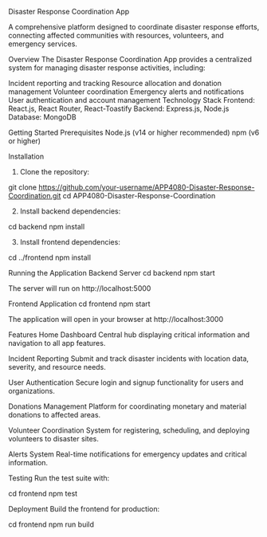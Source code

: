 Disaster Response Coordination App

A comprehensive platform designed to coordinate disaster response efforts, connecting affected communities with resources, volunteers, and emergency services.

Overview
The Disaster Response Coordination App provides a centralized system for managing disaster response activities, including:

Incident reporting and tracking
Resource allocation and donation management
Volunteer coordination
Emergency alerts and notifications
User authentication and account management
Technology Stack
Frontend: React.js, React Router, React-Toastify
Backend: Express.js, Node.js
Database: MongoDB 

Getting Started
Prerequisites
Node.js (v14 or higher recommended)
npm (v6 or higher)

Installation
1. Clone the repository:

git clone https://github.com/your-username/APP4080-Disaster-Response-Coordination.git
cd APP4080-Disaster-Response-Coordination


2. Install backend dependencies:

cd backend
npm install

3. Install frontend dependencies:

cd ../frontend
npm install


Running the Application
Backend Server
cd backend
npm start


The server will run on http://localhost:5000 

Frontend Application
cd frontend
npm start


The application will open in your browser at http://localhost:3000

Features
Home Dashboard
Central hub displaying critical information and navigation to all app features.

Incident Reporting
Submit and track disaster incidents with location data, severity, and resource needs.

User Authentication
Secure login and signup functionality for users and organizations.

Donations Management
Platform for coordinating monetary and material donations to affected areas.

Volunteer Coordination
System for registering, scheduling, and deploying volunteers to disaster sites.

Alerts System
Real-time notifications for emergency updates and critical information.

Testing
Run the test suite with:

cd frontend
npm test


Deployment
Build the frontend for production:

cd frontend
npm run build
